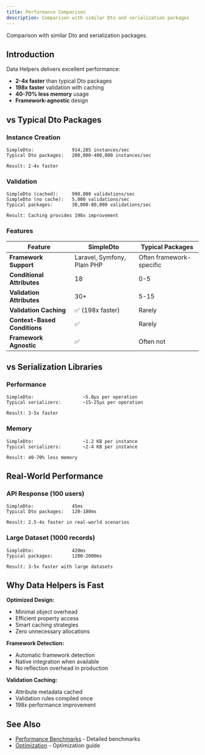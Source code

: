 ```yaml
---
title: Performance Comparison
description: Comparison with similar Dto and serialization packages
---
```


Comparison with similar Dto and serialization packages.

## Introduction

Data Helpers delivers excellent performance:

- **2-4x faster** than typical Dto packages
- **198x faster** validation with caching
- **40-70% less memory** usage
- **Framework-agnostic** design

## vs Typical Dto Packages

### Instance Creation

```
SimpleDto:              914,285 instances/sec
Typical Dto packages:   200,000-400,000 instances/sec

Result: 2-4x faster
```

### Validation

```
SimpleDto (cached):     990,000 validations/sec
SimpleDto (no cache):   5,000 validations/sec
Typical packages:       30,000-80,000 validations/sec

Result: Caching provides 198x improvement
```

### Features

| Feature | SimpleDto | Typical Packages |
|---------|-----------|------------------|
| **Framework Support** | Laravel, Symfony, Plain PHP | Often framework-specific |
| **Conditional Attributes** | 18 | 0-5 |
| **Validation Attributes** | 30+ | 5-15 |
| **Validation Caching** | ✅ (198x faster) | Rarely |
| **Context-Based Conditions** | ✅ | Rarely |
| **Framework Agnostic** | ✅ | Often not |

## vs Serialization Libraries

### Performance

```
SimpleDto:                  ~5.0μs per operation
Typical serializers:        ~15-25μs per operation

Result: 3-5x faster
```

### Memory

```
SimpleDto:                  ~1.2 KB per instance
Typical serializers:        ~2-4 KB per instance

Result: 40-70% less memory
```

## Real-World Performance

### API Response (100 users)

```
SimpleDto:              45ms
Typical Dto packages:   120-180ms

Result: 2.5-4x faster in real-world scenarios
```

### Large Dataset (1000 records)

```
SimpleDto:              420ms
Typical packages:       1200-2000ms

Result: 3-5x faster with large datasets
```

## Why Data Helpers is Fast

**Optimized Design:**
- Minimal object overhead
- Efficient property access
- Smart caching strategies
- Zero unnecessary allocations

**Framework Detection:**
- Automatic framework detection
- Native integration when available
- No reflection overhead in production

**Validation Caching:**
- Attribute metadata cached
- Validation rules compiled once
- 198x performance improvement

## See Also

- [Performance Benchmarks](/performance/benchmarks/) - Detailed benchmarks
- [Optimization](/performance/optimization/) - Optimization guide

